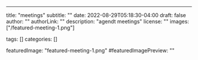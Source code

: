 ---
title: "meetings"
subtitle: ""
date: 2022-08-29T05:18:30-04:00
draft: false
author: ""
authorLink: ""
description: "agendt meetings"
license: ""
images: ["/featured-meeting-1.png"]

tags: []
categories: []

featuredImage: "featured-meeting-1.png"
#featuredImagePreview: ""


